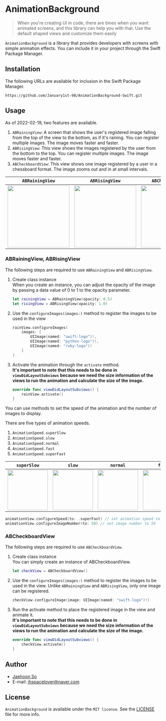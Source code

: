 # AnimationBackground

> When you're creating UI in code, there are times when you want animated screens, and this library can help you with that. Use the default shaped views and customize them easily

`AnimationBackground` is a library that provides developers with screens with simple animation effects. You can include it in your project through the Swift Package Manager. 

## Installation
The following URLs are available for inclusion in the Swift Package Manager.
```
https://github.com/January1st-98/AnimationBackground-Swift.git
```

## Usage
As of 2022-02-19, two features are available.
1. `ABRainingView`: A screen that shows the user's registered image falling from the top of the view to the bottom, as if it's raining. You can register multiple images. The image moves faster and faster.
2. `ABRisingView`: This view shows the images registered by the user from the bottom to the top. You can register multiple images. The image moves faster and faster.
3. `ABCheckboardView`: This view shows one image registered by a user in a chessboard format. The image zooms out and in at small intervals.

|**`ABRainingView`**|**`ABRisingView`**|**`ABCheckboardView`**|
|:-:|:-:|:-:|
|<img width="200" src="https://user-images.githubusercontent.com/76734067/219017953-0ac70ea0-5a0a-40b5-b841-b6d32dee2d0f.gif">|<img width="200" src="https://user-images.githubusercontent.com/76734067/219018256-ebea6126-68e9-4c6d-b9a9-9a02b3bec2fa.gif">|<img width="200" src="https://user-images.githubusercontent.com/76734067/219884466-b4154285-3820-4e2b-acae-1332d95034d9.gif">|


### ABRainingView, ABRisingView
The following steps are required to use `ABRainingView` and `ABRisingView`.

1. Create class instance<br>
    When you create an instance, you can adjust the opacity of the image by passing a data value of 0 to 1 to the opacity parameter.<br>
    ```swift
    let rainingView = ABRainingView(opacity: 0.5)
    let risingView = ABRisingView(opacity: 1.0)
    ```
2. Use the `configureImages(images:)` method to register the images to be used in the view<br>
    ```swift
    rainView.configureImages(
        images: [
            UIImage(named: "swift-logo")!,
            UIImage(named: "python-logo")!,
            UIImage(named: "ruby-logo")!
        ]
    )
    ```
3. Activate the animation through the `activate` method.<br>
    **It's important to note that this needs to be done in `viewDidLayoutSubviews` because we need the size information of the views to run the animation and calculate the size of the image.**
    ```swift
    override func viewDidLayoutSubviews() {
        rainView.activate()
    }
    ```
    
You can use methods to set the speed of the animation and the number of images to display.

There are five types of animation speeds.
1. `AnimationSpeed.superSlow`
2. `AnimationSpeed.slow`
3. `AnimationSpeed.normal`
4. `AnimationSpeed.fast`
5. `AnimationSpeed.superFast`

|**`superSlow`**|**`slow`**|**`normal`**|**`fast`**|**`superFast`**|
|:-:|:-:|:-:|:-:|:-:|
|<img width="130" src="https://user-images.githubusercontent.com/76734067/225113866-6d3557f2-fcf6-4d60-a884-006f83cd9d29.gif">|<img width="130" src="https://user-images.githubusercontent.com/76734067/225113876-5d6ffe7e-766d-47a7-9760-76ce791a7c1e.gif">|<img width="130" src="https://user-images.githubusercontent.com/76734067/225113895-eed885af-fa92-4842-b084-5b2c4373dd93.gif">|<img width="130" src="https://user-images.githubusercontent.com/76734067/225113906-49aacfc6-88d5-4adc-824e-cab161466961.gif">|<img width="130" src="https://user-images.githubusercontent.com/76734067/225113912-2c021cb1-dc58-452a-b218-3eb9b2bdc8e2.gif">|

```swift
animationView.configureSpeed(to: .superFast) // set animation speed to 'superFast'
animationView.configureImageNumber(to: 50) // set image number to 50
```

### ABCheckboardView
The following steps are required to use `ABCheckboardView`.

1. Create class instance<br>
    You can simply create an instance of ABCheckboardView.
    ```swift
    let checkView = ABCheckboardView()
    ```
2. Use the `configureImages(images:)` method to register the images to be used in the view. Unlike `ABRainingView` and `ABRisingView`, only one image can be registered.<br>
    ```swift
    checkView.configureImage(image: UIImage(named: "swift-logo")!)
    ```
3. Run the activate method to place the registered image in the view and animate it.<br>
    **It's important to note that this needs to be done in `viewDidLayoutSubviews` because we need the size information of the views to run the animation and calculate the size of the image.**
    ```swift
    override func viewDidLayoutSubviews() {
        checkView.activate()
    }
    ```
    
## Author
- [Jaehoon So](https://github.com/January1st-98)
- E-mail: jhspacelover@naver.com

## License
`AnimationBackground` is available under the `MIT license`. See the [LICENSE](./LICENSE) file for more info.
